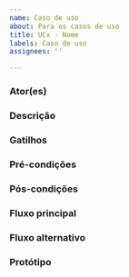 ```yaml
---
name: Caso de uso
about: Para os casos de uso
title: UCx - Nome
labels: Caso de uso
assignees: ''

---
```


### Ator(es)

### Descrição

### Gatilhos

### Pré-condições

### Pós-condições

### Fluxo principal

### Fluxo alternativo

### Protótipo
